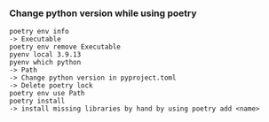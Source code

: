 ### Change python version while using poetry

```
poetry env info
-> Executable
poetry env remove Executable
pyenv local 3.9.13
pyenv which python
-> Path
-> Change python version in pyproject.toml
-> Delete poetry lock
poetry env use Path
poetry install
-> install missing libraries by hand by using poetry add <name>
```
